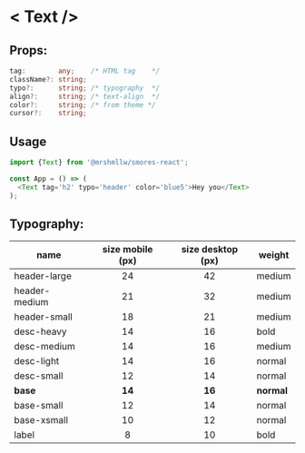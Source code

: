 # < Text />

## Props:

```ts
tag:        any;    /* HTML tag    */
className?: string;
typo?:      string; /* typography  */
align?:     string; /* text-align  */
color?:     string; /* from theme */
cursor?:    string;
```

## Usage

```js
import {Text} from '@mrshmllw/smores-react';

const App = () => (
  <Text tag='h2' typo='header' color='blue5'>Hey you</Text>
);
```

## Typography:

| name | size mobile (px) | size desktop (px) | weight |
|------|:-----------:|:------------:|-------------|
| header-large | 24 | 42 | medium |
| header-medium | 21 | 32 | medium |
| header-small | 18 | 21 | medium |
| desc-heavy | 14 | 16 | bold |
| desc-medium | 14 | 16 | medium |
| desc-light | 14 | 16 | normal |
| desc-small | 12 | 14 | normal |
| **base** | **14** | **16** | **normal** |
| base-small | 12 | 14 | normal |
| base-xsmall | 10 | 12 | normal |
| label | 8 | 10 | bold |